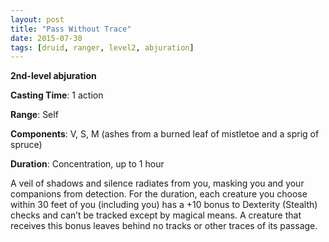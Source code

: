 ```yaml
---
layout: post
title: "Pass Without Trace"
date: 2015-07-30
tags: [druid, ranger, level2, abjuration]
---
```


**2nd-level abjuration**

**Casting Time**: 1 action

**Range**: Self

**Components**: V, S, M (ashes from a burned leaf of mistletoe and a sprig of spruce)

**Duration**: Concentration, up to 1 hour

A veil of shadows and silence radiates from you, masking you and your companions from detection. For the duration, each creature you choose within 30 feet of you (including you) has a +10 bonus to Dexterity (Stealth) checks and can’t be tracked except by magical means. A creature that receives this bonus leaves behind no tracks or other traces of its passage.
